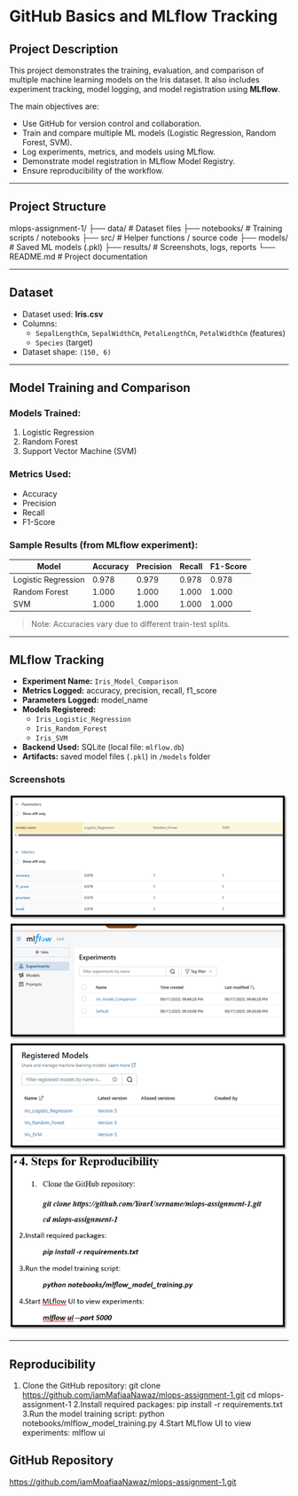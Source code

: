 # GitHub Basics and MLflow Tracking

## Project Description
This project demonstrates the training, evaluation, and comparison of multiple machine learning models on the Iris dataset. It also includes experiment tracking, model logging, and model registration using **MLflow**.

The main objectives are:
- Use GitHub for version control and collaboration.
- Train and compare multiple ML models (Logistic Regression, Random Forest, SVM).
- Log experiments, metrics, and models using MLflow.
- Demonstrate model registration in MLflow Model Registry.
- Ensure reproducibility of the workflow.

---

## Project Structure
mlops-assignment-1/
├── data/ # Dataset files
├── notebooks/ # Training scripts / notebooks
├── src/ # Helper functions / source code
├── models/ # Saved ML models (.pkl)
├── results/ # Screenshots, logs, reports
└── README.md # Project documentation


---

## Dataset
- Dataset used: **Iris.csv**
- Columns:
  - `SepalLengthCm`, `SepalWidthCm`, `PetalLengthCm`, `PetalWidthCm` (features)
  - `Species` (target)
- Dataset shape: `(150, 6)`  

---

## Model Training and Comparison

### Models Trained:
1. Logistic Regression
2. Random Forest
3. Support Vector Machine (SVM)

### Metrics Used:
- Accuracy
- Precision
- Recall
- F1-Score

### Sample Results (from MLflow experiment):

| Model                 | Accuracy | Precision | Recall | F1-Score |
|-----------------------|----------|-----------|--------|----------|
| Logistic Regression   | 0.978    | 0.979     | 0.978  | 0.978    |
| Random Forest         | 1.000    | 1.000     | 1.000  | 1.000    |
| SVM                   | 1.000    | 1.000     | 1.000  | 1.000    |

> Note: Accuracies vary due to different train-test splits.

---

## MLflow Tracking
- **Experiment Name:** `Iris_Model_Comparison`
- **Metrics Logged:** accuracy, precision, recall, f1_score
- **Parameters Logged:** model_name
- **Models Registered:**
  - `Iris_Logistic_Regression`
  - `Iris_Random_Forest`
  - `Iris_SVM`
- **Backend Used:** SQLite (local file: `mlflow.db`)
- **Artifacts:** saved model files (`.pkl`) in `/models` folder

### Screenshots

![classiication report](classification_report.png)
![MlFlow UI](mlflow_ui.png)
![Model registry](model_registry.png)
![Commands used for setup](setup_commands.png)

---

## Reproducibility
1.	Clone the GitHub repository:
git clone https://github.com/iamMafiaaNawaz/mlops-assignment-1.git
cd mlops-assignment-1
2.Install required packages:
pip install -r requirements.txt
3.Run the model training script:
	python notebooks/mlflow_model_training.py
4.Start MLflow UI to view experiments:
	mlflow ui 


## GitHub Repository
 https://github.com/iamMoafiaaNawaz/mlops-assignment-1.git
